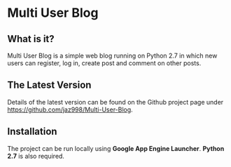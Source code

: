 # Multi User Blog

## What is it?
Multi User Blog is a simple web blog running on Python 2.7 in which new users can register, log in, create post and comment on other posts.

## The Latest Version
Details of the latest version can be found on the Github project page under https://github.com/jaz998/Multi-User-Blog.

## Installation
The project can be run locally using **Google App Engine Launcher**. **Python 2.7** is also required. 





